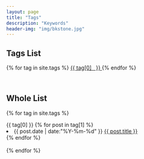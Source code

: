 ```yaml
---
layout: page
title: "Tags"
description: "Keywords"
header-img: "img/bkstone.jpg"  
---
```


## Tags List
<div id='tag_cloud' class="tags">
    {% for tag in site.tags %}
    <!-- <a href="#{{ tag[0] }}" title="{{ tag[0] }}" rel="{{ tag[1].size }}">{{ tag[0] }}</a> -->
    <a href="#{{ tag[0] }}" title="{{ tag[0] }}" rel="{{ tag[1].size }}">
        <span class="fa fa-tag listing-seperator" id="{{ tag[0] }}">
            <span class="tag-text">{{ tag[0]  &nbsp; }}</span>
        </span>
    </a>
    {% endfor %}
</div>

&nbsp;
## Whole List
<!-- 标签列表 -->
{% for tag in site.tags %}
<div class="one-tag-list">
    <span class="fa fa-tag listing-seperator" id="{{ tag[0] }}">
        <span class="tag-text">{{ tag[0] }}</span>
    </span>
    {% for post in tag[1] %}
        <li class="listing-item">
            <time datetime="{{ post.date | date:"%Y-%m-%d" }}">{{ post.date | date:"%Y-%m-%d" }}</time>
            <a href="{{ post.url }}" title="{{ post.title }}">{{ post.title }}</a>
        </li>
    {% endfor %}
</div>
<br>
{% endfor %}


<script src="/media/js/jquery.tagcloud.js" type="text/javascript" charset="utf-8"></script> 
<script language="javascript">
$.fn.tagcloud.defaults = {
    size: {start: 1, end: 1, unit: 'em'},
      color: {start: '#f8e0e6', end: '#ff3333'}
};

$(function () {
    $('#tag_cloud a').tagcloud();
});
</script>
